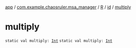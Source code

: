 [app](../../../index.md) / [com.example.chaosruler.msa_manager](../../index.md) / [R](../index.md) / [id](index.md) / [multiply](.)

# multiply

`static val multiply: `[`Int`](https://kotlinlang.org/api/latest/jvm/stdlib/kotlin/-int/index.html)
`static val multiply: `[`Int`](https://kotlinlang.org/api/latest/jvm/stdlib/kotlin/-int/index.html)